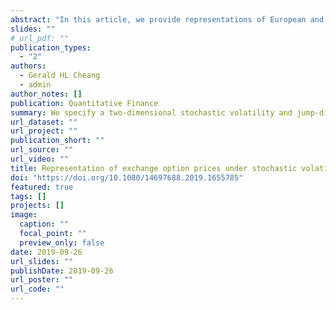 ```yaml
---
abstract: "In this article, we provide representations of European and American exchange option prices under stochastic volatility jump-diffusion (SVJD) dynamics following models by Merton (1976), Heston (1993), and Bates (1996). A Radon–Nikodým derivative process is also introduced to facilitate the shift from the objective market measure to other equivalent probability measures, including the equivalent martingale measure. Under the equivalent martingale measure, we derive the integro-partial differential equation that characterizes the exchange option prices. We also derive representations of the European exchange option price using the change-of-numéraire technique proposed by Geman et al. (1995) and the Fourier inversion formula derived by Caldana and Fusai (2013), and show that these two representations are comparable. Lastly, we show that the American exchange option price can be decomposed into the price of the European exchange option and an early exercise premium."
slides: ""
# url_pdf: ""
publication_types:
  - "2"
authors:
  - Gerald HL Cheang
  - admin
author_notes: []
publication: Quantitative Finance
summary: We specify a two-dimensional stochastic volatility and jump-diffusion model and derive representations of European and American exchange option prices under these dynamics.
url_dataset: ""
url_project: ""
publication_short: ""
url_source: ""
url_video: ""
title: Representation of exchange option prices under stochastic volatility jump-diffusion dynamics
doi: "https://doi.org/10.1080/14697688.2019.1655785"
featured: true
tags: []
projects: []
image:
  caption: ""
  focal_point: ""
  preview_only: false
date: 2019-09-26
url_slides: ""
publishDate: 2019-09-26
url_poster: ""
url_code: ""
---
```

